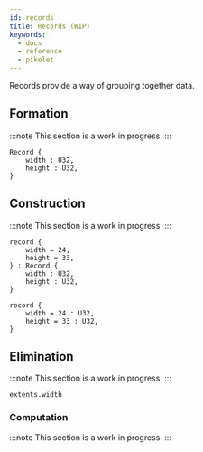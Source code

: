 ```yaml
---
id: records
title: Records (WIP)
keywords:
  - docs
  - reference
  - pikelet
---
```


Records provide a way of grouping together data.

## Formation

:::note
This section is a work in progress.
:::

```pikelet
Record {
    width : U32,
    height : U32,
}
```

## Construction

:::note
This section is a work in progress.
:::

```pikelet
record {
    width = 24,
    height = 33,
} : Record {
    width : U32,
    height : U32,
}
```

```pikelet
record {
    width = 24 : U32,
    height = 33 : U32,
}
```

## Elimination

:::note
This section is a work in progress.
:::

```pikelet
extents.width
```

### Computation

:::note
This section is a work in progress.
:::
